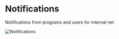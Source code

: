 
# Notifications
Notifications from programs and users for internal net

![Notifications](https://user-images.githubusercontent.com/33694034/136524239-e9c42e76-08ba-4d02-970e-05978ad3d3ea.png)

